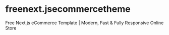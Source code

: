 # freenext.jsecommercetheme
Free Next.js eCommerce Template | Modern, Fast &amp; Fully Responsive Online Store
